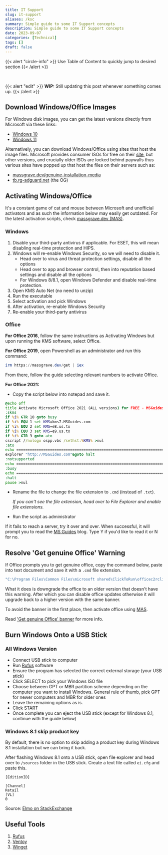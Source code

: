 ```yaml
---
title: IT Support
slug: it-support
aliases: /ksc
summary: Simple guide to some IT Support concepts
description: Simple guide to some IT Support concepts
date: 2023-09-07
categories: [Technical]
tags: []
draft: false
---
```


{{< alert "circle-info" >}}
Use Table of Content to quickly jump to desired section 
{{< /alert >}}

<br>

{{< alert "edit" >}}
**WIP:** Still updating this post whenever something comes up.
{{< /alert >}}

## Download Windows/Office Images

For Windows disk images, you can get the latest versions directly from Microsoft via these links:
- [Windows 10](https://www.microsoft.com/en-us/software-download/windows10ISO)
- [Windows 11](https://www.microsoft.com/software-download/windows11)

Alternatively, you can download Windows/Office using sites that host the image files.
Microsoft provides consumer ISOs for free on their [site](https://www.microsoft.com/en-us/software-download), but other versions, and crucially older ISOs are locked behind paywalls thus various sites have popped up that host the files on their servers such as:
- [massgrave.dev/genuine-installation-media](https://massgrave.dev/genuine-installation-media)
- [tb.rg-adguard.net](https://tb.rg-adguard.net/public.php) (the OG)

## Activating Windows/Office

It's a constant game of cat and mouse between Microsoft and unofficial activators and as such the information below may easily get outdated.
For the latest activation scripts, check [massgrave.dev (MAS)](https://massgrave.dev/).

### Windows 
1. Disable your third-party antivirus if applicable. For ESET, this will mean disabling real-time protection and HIPS.
2. Windows will re-enable Windows Security, so we will need to disable it. 
   - Head over to virus and threat protection settings, disable all the options 
   - Head over to app and browser control, then into reputation based settings and disable all the options 
   - For Windows 8/8.1, open Windows Defender and disable real-time protection.
3. Open KMS Auto Net (no need to unzip)
4. Run the executable 
5. Select activation and pick Windows
6. After activation, re-enable Windows Security 
7. Re-enable your third-party antivirus


### Office 

**For Office 2016**, follow the same instructions as Activating Windows but upon running the KMS software, select Office.

**For Office 2019**, open Powershell as an administrator and run this command:


```powershell
irm https://massgrave.dev/get | iex
```

From there, follow the guide selecting relevant numbers to activate Office.

**For Office 2021:**
- Copy the script below into notepad and save it.


```cmd
@echo off
title Activate Microsoft Office 2021 (ALL versions) for FREE - MSGuides.com&cls&echo =====================================================================================&echo #Project: Activating Microsoft software products for FREE without additional software&echo =====================================================================================&echo.&echo #Supported products:&echo - Microsoft Office Standard 2021&echo - Microsoft Office Professional Plus 2021&echo.&echo.&(if exist "%ProgramFiles%\Microsoft Office\Office16\ospp.vbs" cd /d "%ProgramFiles%\Microsoft Office\Office16")&(if exist "%ProgramFiles(x86)%\Microsoft Office\Office16\ospp.vbs" cd /d "%ProgramFiles(x86)%\Microsoft Office\Office16")&(for /f %%x in ('dir /b ..\root\Licenses16\ProPlus2021VL_KMS*.xrm-ms') do cscript ospp.vbs /inslic:"..\root\Licenses16\%%x" >nul)&echo.&echo =====================================================================================&echo Activating your product...&cscript //nologo slmgr.vbs /ckms >nul&cscript //nologo ospp.vbs /setprt:1688 >nul&cscript //nologo ospp.vbs /unpkey:6F7TH >nul&set i=1&cscript //nologo ospp.vbs /inpkey:FXYTK-NJJ8C-GB6DW-3DYQT-6F7TH >nul||goto notsupported
:skms
if %i% GTR 10 goto busy
if %i% EQU 1 set KMS=kms7.MSGuides.com
if %i% EQU 2 set KMS=e8.us.to
if %i% EQU 3 set KMS=e9.us.to
if %i% GTR 3 goto ato
cscript //nologo ospp.vbs /sethst:%KMS% >nul
:ato
echo =====================================================================================&echo.&echo.&cscript //nologo ospp.vbs /act | find /i "successful" && (echo.&echo =====================================================================================&echo.&echo #My official blog: MSGuides.com&echo.&echo #How it works: bit.ly/kms-server&echo.&echo #Please feel free to contact me at msguides.com@gmail.com if you have any questions or concerns.&echo.&echo #Please consider supporting this project: donate.msguides.com&echo #Your support is helping me keep my servers running 24/7!&echo.&echo =====================================================================================&choice /n /c YN /m "Would you like to visit my blog [Y,N]?" & if errorlevel 2 exit) || (echo The connection to my KMS server failed! Trying to connect to another one... & echo Please wait... & echo. & echo. & set /a i+=1 & goto skms)
explorer "http://MSGuides.com"&goto halt
:notsupported
echo =====================================================================================&echo.&echo Sorry, your version is not supported.&echo.&goto halt
:busy
echo =====================================================================================&echo.&echo Sorry, the server is busy and can't respond to your request. Please try again.&echo.
:halt
pause >nul
```
- Rename the file to change the file extension to `.cmd` (instead of `.txt`). 
  
  *If you can't see the file extension, head over to File Explorer and enable file extensions.*
- Run the script as administrator

If it fails to reach a server, try it over and over. 
When successful, it will prompt you to read the [MS Guides](https://msguides.com) blog.
Type Y if you'd like to read it or N for no. 

## Resolve 'Get genuine Office' Warning

If Office prompts you to get genuine office, copy the command below, paste into text document and save it with a `.cmd` file extension. 

```cmd
"C:\Program Files\Common Files\microsoft shared\ClickToRun\officec2rclient.exe" /update user updatetoversion=16.0.13801.20360
```

What it does is downgrade the office to an older version that doesn't have this warning. 
After which you can disable office updates otherwise it will upgrade back to a higher version with the same banner.

To avoid the banner in the first place, then activate office using [MAS](https://massgrave.dev/).

Read ['Get genuine Office' banner](https://massgrave.dev/office-license-is-not-genuine) for more info.

## Burn Windows Onto a USB Stick

### All Windows Version 
- Connect USB stick to computer 
- Run [Rufus](https://rufus.ie) software
- Ensure the program has selected the correct external storage (your USB stick)
- Click SELECT to pick your Windows ISO file 
- Choose between GPT or MBR partition scheme depending on the computer you want to install Windows. 
  General rule of thumb, pick GPT for newer computers and MBR for older ones
- Leave the remaining options as is. 
- Click START
- Once complete you can eject the USB stick (except for Windows 8.1, continue with the guide below)

### Windows 8.1 skip product key

By default, there is no option to skip adding a product key during Windows 8.1 installation but we can bring it back. 

After flashing Windows 8.1 onto a USB stick, open file explorer and head over to `/sources` folder in the USB stick.
Create a text file called `ei.cfg` and paste this. 

```text
[EditionID]

[Channel]
Retail
[VL]
0
```

Source: [Elmo on StackExchange](https://superuser.com/a/498437)

## Useful Tools
1. [Rufus](https://rufus.ie/en/)
2. [Ventoy](https://www.ventoy.net/)
3. [Winget](https://learn.microsoft.com/en-us/windows/package-manager/winget/)
